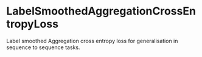 # LabelSmoothedAggregationCrossEntropyLoss
Label smoothed Aggregation cross entropy loss for generalisation in sequence to sequence tasks.
